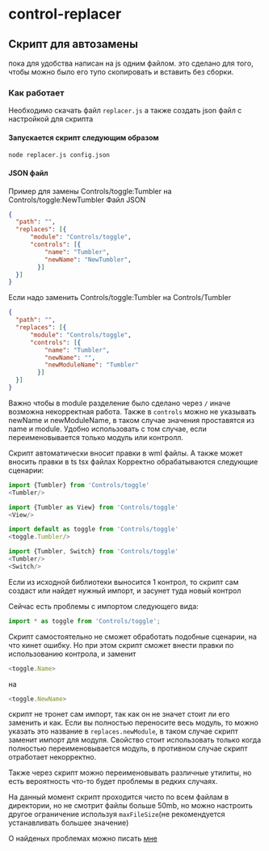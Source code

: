 # control-replacer
## Скрипт для автозамены

пока для удобства написан на js одним файлом. это сделано для того, чтобы можно было его тупо скопировать и вставить без сборки.

### Как работает
Необходимо скачать файл ```replacer.js``` а также создать json файл с настройкой для скрипта

#### Запускается скрипт следующим образом
```bash
node replacer.js config.json
```
#### JSON файл
Пример для замены Controls/toggle:Tumbler на Controls/toggle:NewTumbler
Файл JSON
```json
{
  "path": "",
  "replaces": [{
      "module": "Controls/toggle",
      "controls": [{
          "name": "Tumbler",
          "newName": "NewTumbler",
        }]
  }]
}
```
Если надо заменить Controls/toggle:Tumbler на Controls/Tumbler
```json
{
  "path": "",
  "replaces": [{
      "module": "Controls/toggle",
      "controls": [{
          "name": "Tumbler",
          "newName": "",
          "newModuleName": "Tumbler"
        }]
  }]
}
 ```
Важно чтобы в module разделение было сделано через ```/``` иначе возможна некорректная работа.
Также в ```controls``` можно не указывать newName и newModuleName, в таком случае значения проставятся из name и module.
Удобно использовать с том случае, если переименовывается только модуль или контролл.

Скрипт автоматически вносит правки в wml файлы. А также может вносить правки в ts tsx файлах
Корректно обрабатываются следующие сценарии:
```js
import {Tumbler} from 'Controls/toggle'
<Tumbler/>
```
```js
import {Tumbler as View} from 'Controls/toggle'
<View/>
```
```js
import default as toggle from 'Controls/toggle'
<toggle.Tumbler/>
```
```js
import {Tumbler, Switch} from 'Controls/toggle'
<Tumbler/>
<Switch/>
```
  
Если из исходной библиотеки выносится 1 контрол, то скрипт сам создаст или найдет нужный импорт, и засунет туда новый контрол

Сейчас есть проблемы с импортом следующего вида:
```js
import * as toggle from 'Controls/toggle';
```
Скрипт самостоятельно не сможет обработать подобные сценарии, на что кинет ошибку. Но при этом скрипт сможет внести правки по использованию контрола, и заменит
```js
<toggle.Name>
```
на
```js
<toggle.NewName>
```
скрипт не тронет сам импорт, так как он не значет стоит ли его заменить и как.
Если вы полностью переносите весь модуль, то можно указать это название в ```replaces.newModule```, в таком случае скрипт заменит импорт для модуля. Свойство стоит использовать только когда полностью переименовывается модуль, в противном случае скрипт отработает некорректно.

Также через скрипт можно переименовывать различные утилиты, но есть вероятность что-то будет проблемы в редких случаях.

На данный момент скрипт проходится чисто по всем файлам в директории, но не смотрит файлы больше 50mb, но можно настроить другое ограничение используя ```maxFileSize```(не рекомендуется устанавливать большее значение)

О найденых проблемах можно писать [мне](https://online.sbis.ru/person/5bf5b206-a664-422b-b5e2-41217142717a)
